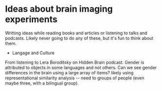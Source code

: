 # Ideas about brain imaging experiments

Writting ideas while reading books and articles or listening to talks and podcasts. Likely never going to do any of these, but it's fun to think about them.

- Langage and Culture

From listening to Lera Boroditsky on Hidden Brain podcast. Gender is attributed to objects in some languages and not others. Can we see gender differences in the brain using a large array of items? likely using representational similarity analysis -- need to groups of people (even maybe three, with a bilingual group).




